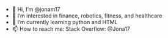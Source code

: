 - 👋 Hi, I’m @jonam17
- 👀 I’m interested in finance, robotics, fitness, and healthcare
- 🌱 I’m currently learning python and HTML
- 📫 How to reach me: Stack Overflow: @Jona17


<!---
jonam17/jonam17 is a ✨ special ✨ repository because its `README.md` (this file) appears on your GitHub profile.
You can click the Preview link to take a look at your changes.
--->
